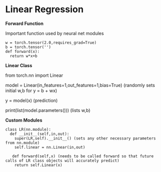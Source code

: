# Linear Regression

  **Forward Function**

  Important function used by neural net modules

    w = torch.tensor(2.0,requires_grad=True)
    b = torch.tensor('')
    def forward(x):
      return w*x+b
    
 **Linear Class**
 
  from torch.nn import Linear
 
  model = Linear(in_features=1,out_features=1,bias=True) (randomly sets initial w,b for y = b + wx)
  
  y = model(x) (prediction)
  
  print(list(model.parameters())) (lists w,b)
  
  **Custom Modules**
  
    class LR(nn.module):
      def __init__(self,in,out):
        super(LR,self).__init__() (sets any other necessary parameters from nn.module)
        self.linear = nn.Linear(in,out)
        
       def forward(self,x) (needs to be called forward so that future calls of LR class objects will accurately predict)
        return self.Linear(x)
 
  
  
